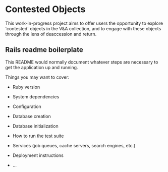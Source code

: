 # Contested Objects

This work-in-progress project aims to offer users the opportunity to explore 'contested' objects in the V&A collection, and to engage with these objects through the lens of deaccession and return.

## Rails readme boilerplate

This README would normally document whatever steps are necessary to get the
application up and running.

Things you may want to cover:

* Ruby version

* System dependencies

* Configuration

* Database creation

* Database initialization

* How to run the test suite

* Services (job queues, cache servers, search engines, etc.)

* Deployment instructions

* ...
